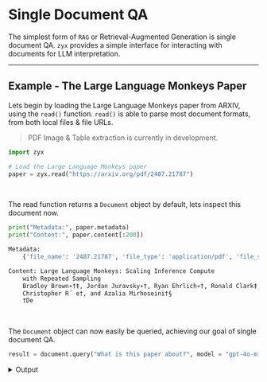# Single Document QA

The simplest form of `RAG` or Retrieval-Augmented Generation is single document QA. `zyx` provides a simple interface for interacting
with documents for LLM interpretation.

---

## Example - The Large Language Monkeys Paper

Lets begin by loading the Large Language Monkeys paper from ARXIV, using the `read()` function. `read()` is able to parse most
document formats, from both local files & file URLs.

> PDF Image & Table extraction is currently in development.

```python
import zyx

# Load the Large Language Monkeys paper
paper = zyx.read("https://arxiv.org/pdf/2407.21787")
```

<br/>

The read function returns a `Document` object by default, lets inspect this document now.

```python
print("Metadata:", paper.metadata)
print("Content:", paper.content[:200])
```

```bash
Metadata:
    {'file_name': '2407.21787', 'file_type': 'application/pdf', 'file_size': 955583}

Content: Large Language Monkeys: Scaling Inference Compute
    with Repeated Sampling
    Bradley Brown∗†‡, Jordan Juravsky∗†, Ryan Ehrlich∗†, Ronald Clark‡, Quoc V. Le§,
    Christopher R´ e†, and Azalia Mirhoseini†§
    †De
```

<br/>

The `Document` object can now easily be queried, achieving our goal of single document QA.

```python
result = document.query("What is this paper about?", model = "gpt-4o-mini")
```

<details>
  <summary>Output</summary>
  ```bash
  ChatCompletion(
      id='chatcmpl-ACk3yliGJKL5ueVazlySEHB8peRSa',
      choices=[
          Choice(
              finish_reason='stop',
              index=0,
              logprobs=None,
              message=ChatCompletionMessage(
                  content='The paper titled "Large Language Monkeys: Scaling Inference Compute with Repeated Sampling" investigates the effectiveness of using
  multiple samples during inference to improve the performance of large language models (LLMs) in solving various tasks. Here are the main points the paper
  covers:\n\n1. **Scaling Inference Compute**: While significant advances in LLM capabilities have been achieved through training larger models, the authors argue
  that inference can also be improved by increasing the number of samples generated for solving a problem, rather than limiting it to a single attempt.\n\n2. **Key
  Parameters**: The research focuses on two primary factors:\n   - **Coverage**: The proportion of problems solved by at least one of the generated samples.\n   -
  **Precision**: The ability to identify correct solutions from multiple generated samples.\n\n3. **Experimental Results**: The authors conducted experiments across
  multiple tasks, including coding and formal proofs, and demonstrated that increasing the number of samples can substantially improve coverage. For instance, in
  coding challenges, the coverage improved from 15.9% to 56% when increasing the number of samples from one to 250, surpassing state-of-the-art models that use
  single attempts.\n\n4. **Cost-Effectiveness**: The paper also finds that using repeated sampling with less expensive models can sometimes be more cost-effective
  than using fewer samples from more powerful models.\n\n5. **Inference Scaling Laws**: The relationship between sample size and coverage appears to follow a
  log-linear trend, suggesting that there are scaling laws for inference similar to those observed in training.\n\n6. **Challenges**: While repeated sampling shows
  promise, the authors note that effective mechanisms for identifying correct solutions from many samples remain a challenge, particularly in domains without
  automatic verification methods.\n\n7. **Future Directions**: Suggestions for further research include improving sample verification methods, exploring multi-turn
  interactions for feedback, and leveraging previous attempts in generating new samples.\n\nOverall, the paper emphasizes the potential of repeated sampling as a
  strategy to enhance the problem-solving capabilities of LLMs during inference and highlights both its advantages and areas for future exploration.',
                  refusal=None,
                  role='assistant',
                  function_call=None,
                  tool_calls=None
              )
          )
      ],
      created=1727600366,
      model='gpt-4o-mini-2024-07-18',
      object='chat.completion',
      service_tier=None,
      system_fingerprint='fp_f85bea6784',
      usage=CompletionUsage(completion_tokens=417, prompt_tokens=20407, total_tokens=20824, completion_tokens_details=CompletionTokensDetails(reasoning_tokens=0))
  )
  ```
</details>
